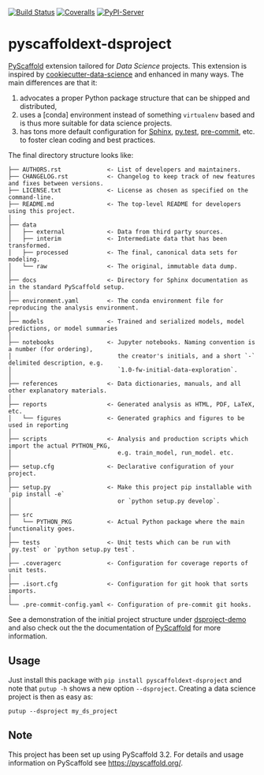 [![Build Status](https://travis-ci.org/pyscaffold/pyscaffoldext-dsproject.svg?branch=master)](https://travis-ci.org/pyscaffold/pyscaffoldext-dsproject)
[![Coveralls](https://img.shields.io/coveralls/github/pyscaffold/pyscaffoldext-dsproject/master.svg)](https://coveralls.io/r/pyscaffold/pyscaffoldext-dsproject)
[![PyPI-Server](https://img.shields.io/pypi/v/pyscaffoldext-dsproject.svg)](https://pypi.org/project/pyscaffoldext-dsproject)

# pyscaffoldext-dsproject

[PyScaffold] extension tailored for *Data Science* projects. This extension is inspired by
[cookiecutter-data-science] and enhanced in many ways. The main differences are that it:
1. advocates a proper Python package structure that can be shipped and distributed,
2. uses a [conda] environment instead of something `virtualenv` based and is thus more suitable
   for data science projects.
3. has tons more default configuration for [Sphinx], [py.test], [pre-commit], etc. to foster
   clean coding and best practices.

The final directory structure looks like:
```
├── AUTHORS.rst             <- List of developers and maintainers.
├── CHANGELOG.rst           <- Changelog to keep track of new features and fixes between versions.
├── LICENSE.txt             <- License as chosen as specified on the command-line.
├── README.md               <- The top-level README for developers using this project.
│                          
├── data                   
│   ├── external            <- Data from third party sources.
│   ├── interim             <- Intermediate data that has been transformed.
│   ├── processed           <- The final, canonical data sets for modeling.
│   └── raw                 <- The original, immutable data dump.
│                          
├── docs                    <- Directory for Sphinx documentation as in the standard PyScaffold setup.
│                          
├── environment.yaml        <- The conda environment file for reproducing the analysis environment.
│                          
├── models                  <- Trained and serialized models, model predictions, or model summaries
│                          
├── notebooks               <- Jupyter notebooks. Naming convention is a number (for ordering),
│                              the creator's initials, and a short `-` delimited description, e.g.
│                              `1.0-fw-initial-data-exploration`.
│                          
├── references              <- Data dictionaries, manuals, and all other explanatory materials.
│                          
├── reports                 <- Generated analysis as HTML, PDF, LaTeX, etc.
│   └── figures             <- Generated graphics and figures to be used in reporting
│
├── scripts                 <- Analysis and production scripts which import the actual PYTHON_PKG,
│                              e.g. train_model, run_model. etc.
│                          
├── setup.cfg               <- Declarative configuration of your project.
│                          
├── setup.py                <- Make this project pip installable with `pip install -e` 
│                              or `python setup.py develop`. 
│                                                  
├── src
│   └── PYTHON_PKG          <- Actual Python package where the main functionality goes.
│                          
├── tests                   <- Unit tests which can be run with `py.test` or `python setup.py test`.
│                          
├── .coveragerc             <- Configuration for coverage reports of unit tests.
│                          
├── .isort.cfg              <- Configuration for git hook that sorts imports.
│
└── .pre-commit-config.yaml <- Configuration of pre-commit git hooks.
```

See a demonstration of the initial project structure under [dsproject-demo] and also check out
the the documentation of [PyScaffold] for more information.


## Usage

Just install this package with `pip install pyscaffoldext-dsproject`
and note that `putup -h` shows a new option `--dsproject`. 
Creating a data science project is then as easy as:
```
putup --dsproject my_ds_project
```

## Note

This project has been set up using PyScaffold 3.2. For details and usage
information on PyScaffold see https://pyscaffold.org/.

[PyScaffold]: https://pyscaffold.org/
[cookiecutter-data-science]: https://github.com/drivendata/cookiecutter-data-science
[Miniconda]: https://docs.conda.io/en/latest/miniconda.html
[Jupyter]: https://jupyter.org/
[dsproject-demo]: https://github.com/pyscaffold/dsproject-demo
[Sphinx]: http://www.sphinx-doc.org/
[py.test]: https://docs.pytest.org/
[pre-commit]: https://pre-commit.com/
